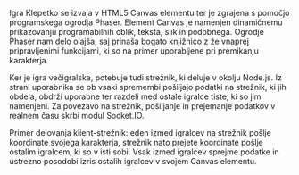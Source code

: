 Igra Klepetko se izvaja v HTML5 Canvas elementu ter je zgrajena s pomočjo programskega ogrodja Phaser. Element Canvas je namenjen dinamičnemu prikazovanju programabilnih oblik, teksta, slik in podobnega. Ogrodje Phaser nam delo olajša, saj prinaša bogato knjižnico z že vnaprej pripravljenimi funkcijami, ki so na primer uporabljene pri premikanju karakterja.

Ker je igra večigralska, potebuje tudi strežnik, ki deluje v okolju Node.js. Iz strani uporabnika se ob vsaki spremembi pošiljajo podatki na strežnik, ki jih obdela, obdrži uporabne ter razdeli med ostale igralce tiste, ki so jim namenjeni. Za povezavo na strežnik, pošiljanje in prejemanje podatkov v realnem času skrbi modul Socket.IO.

Primer delovanja klient-strežnik: eden izmed igralcev na strežnik pošlje koordinate svojega karakterja, strežnik nato prejete koordinate pošlje ostalim igralcem, ki so v isti sobi. Vsak izmed igralcev sprejme podatke in ustrezno posodobi izris ostalih igralcev v svojem Canvas elementu.

